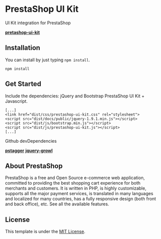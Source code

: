 PrestaShop UI Kit
=================

UI Kit integration for PrestaShop

**[pretashop-ui-kit](http://build.prestashop.com/prestashop-ui-kit/)**

Installation
------------
You can install by just typing `npm install`.

```
npm install
```

Get Started
-----------

Include the dependencies: jQuery and Bootstrap PrestaShop UI Kit + Javascript.

```
[...]
<link href="dist/css/prestashop-ui-kit.css" rel="stylesheet">
<script src="dist/docs/public/jquery-1.9.1.min.js"></script>
<script src="dist/js/bootstrap.min.js"></script>
<script src="dist/js/prestashop-ui-kit.js"></script>
[...]
```

Github devDependencies

**[pstagger](https://github.com/PrestaShop/pstagger)**
**[jquery-growl](https://github.com/ksylvest/jquery-growl.git)**

About PrestaShop
-------

PrestaShop is a free and Open Source e-commerce web application, committed to providing the best shopping cart experience for both merchants and customers. It is written in PHP, is highly customizable, supports all the major payment services, is translated in many languages and localized for many countries, has a fully responsive design (both front and back office), etc. See all the available features.

License
-------
This template is under the [MIT License]().
